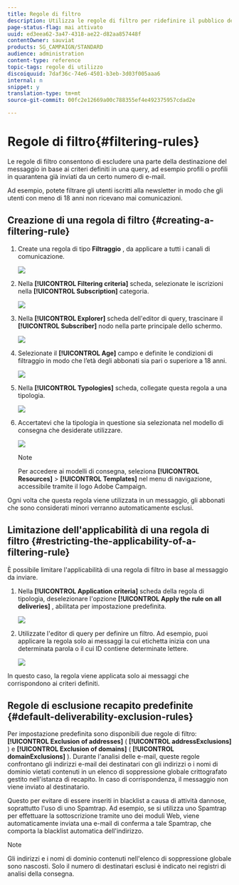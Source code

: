 ```yaml
---
title: Regole di filtro
description: Utilizza le regole di filtro per ridefinire il pubblico dei messaggi.
page-status-flag: mai attivato
uuid: ed3eea62-3a47-4318-ae22-d82aa857448f
contentOwner: sauviat
products: SG_CAMPAIGN/STANDARD
audience: administration
content-type: reference
topic-tags: regole di utilizzo
discoiquuid: 7daf36c-74e6-4501-b3eb-3d03f005aaa6
internal: n
snippet: y
translation-type: tm+mt
source-git-commit: 00fc2e12669a00c788355ef4e492375957cdad2e

---
```



# Regole di filtro{#filtering-rules}

Le regole di filtro consentono di escludere una parte della destinazione del messaggio in base ai criteri definiti in una query, ad esempio profili o profili in quarantena già inviati da un certo numero di e-mail.

Ad esempio, potete filtrare gli utenti iscritti alla newsletter in modo che gli utenti con meno di 18 anni non ricevano mai comunicazioni.

## Creazione di una regola di filtro {#creating-a-filtering-rule}

1. Create una regola di tipo **Filtraggio** , da applicare a tutti i canali di comunicazione.

   ![](assets/typology_create-rule.png)

1. Nella **[!UICONTROL Filtering criteria]** scheda, selezionate le iscrizioni nella **[!UICONTROL Subscription]** categoria.

   ![](assets/typology_create-rule-subscription.png)

1. Nella **[!UICONTROL Explorer]** scheda dell'editor di query, trascinare il **[!UICONTROL Subscriber]** nodo nella parte principale dello schermo.

   ![](assets/typology_create-rule-subscriber.png)

1. Selezionate il **[!UICONTROL Age]** campo e definite le condizioni di filtraggio in modo che l’età degli abbonati sia pari o superiore a 18 anni.

   ![](assets/typology_create-rule-age.png)

1. Nella **[!UICONTROL Typologies]** scheda, collegate questa regola a una tipologia.

   ![](assets/typology_create-rule-typology.png)

1. Accertatevi che la tipologia in questione sia selezionata nel modello di consegna che desiderate utilizzare.

   ![](assets/typology_template.png)

   >[!NOTE]
   >
   >Per accedere ai modelli di consegna, seleziona **[!UICONTROL Resources]** &gt; **[!UICONTROL Templates]** nel menu di navigazione, accessibile tramite il logo Adobe Campaign.

Ogni volta che questa regola viene utilizzata in un messaggio, gli abbonati che sono considerati minori verranno automaticamente esclusi.

## Limitazione dell'applicabilità di una regola di filtro {#restricting-the-applicability-of-a-filtering-rule}

È possibile limitare l'applicabilità di una regola di filtro in base al messaggio da inviare.

1. Nella **[!UICONTROL Application criteria]** scheda della regola di tipologia, deselezionare l'opzione **[!UICONTROL Apply the rule on all deliveries]** , abilitata per impostazione predefinita.

   ![](assets/typology_limit.png)

1. Utilizzate l'editor di query per definire un filtro. Ad esempio, puoi applicare la regola solo ai messaggi la cui etichetta inizia con una determinata parola o il cui ID contiene determinate lettere.

   ![](assets/typology_limit-rule.png)

In questo caso, la regola viene applicata solo ai messaggi che corrispondono ai criteri definiti.

## Regole di esclusione recapito predefinite {#default-deliverability-exclusion-rules}

Per impostazione predefinita sono disponibili due regole di filtro: **[!UICONTROL Exclusion of addresses]** ( **[!UICONTROL addressExclusions]** ) e **[!UICONTROL Exclusion of domains]** ( **[!UICONTROL domainExclusions]** ). Durante l'analisi delle e-mail, queste regole confrontano gli indirizzi e-mail dei destinatari con gli indirizzi o i nomi di dominio vietati contenuti in un elenco di soppressione globale crittografato gestito nell'istanza di recapito. In caso di corrispondenza, il messaggio non viene inviato al destinatario.

Questo per evitare di essere inseriti in blacklist a causa di attività dannose, soprattutto l'uso di uno Spamtrap. Ad esempio, se si utilizza uno Spamtrap per effettuare la sottoscrizione tramite uno dei moduli Web, viene automaticamente inviata una e-mail di conferma a tale Spamtrap, che comporta la blacklist automatica dell'indirizzo.

>[!NOTE]
>
>Gli indirizzi e i nomi di dominio contenuti nell'elenco di soppressione globale sono nascosti. Solo il numero di destinatari esclusi è indicato nei registri di analisi della consegna.

